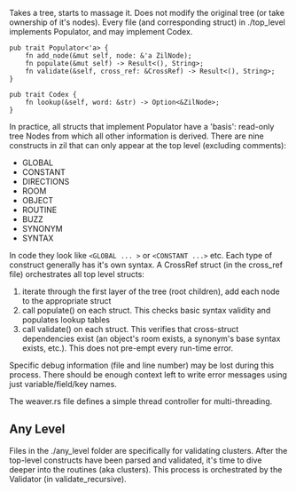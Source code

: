 Takes a tree, starts to massage it. Does not modify the original tree (or take ownership of it's nodes). Every file (and corresponding struct) in ./top_level implements Populator, and may implement Codex.

```
pub trait Populator<'a> {
    fn add_node(&mut self, node: &'a ZilNode);
    fn populate(&mut self) -> Result<(), String>;
    fn validate(&self, cross_ref: &CrossRef) -> Result<(), String>;
}

pub trait Codex {
    fn lookup(&self, word: &str) -> Option<&ZilNode>;
}
```

In practice, all structs that implement Populator have a 'basis': read-only tree Nodes from which all other information is derived. There are nine constructs in zil that can only appear at the top level (excluding comments):

- GLOBAL
- CONSTANT
- DIRECTIONS
- ROOM
- OBJECT
- ROUTINE
- BUZZ
- SYNONYM
- SYNTAX

In code they look like `<GLOBAL ... >` or `<CONSTANT ...>` etc. Each type of construct generally has it's own syntax. A CrossRef struct (in the cross_ref file) orchestrates all top level structs:

1. iterate through the first layer of the tree (root children), add each node to the appropriate struct
2. call populate() on each struct. This checks basic syntax validity and populates lookup tables
3. call validate() on each struct. This verifies that cross-struct dependencies exist (an object's room exists, a synonym's base syntax exists, etc.). This does not pre-empt every run-time error.

Specific debug information (file and line number) may be lost during this process. There should be enough context left to write error messages using just variable/field/key names.

The weaver.rs file defines a simple thread controller for multi-threading.

## Any Level

Files in the ./any_level folder are specifically for validating clusters. After the top-level constructs have been parsed and validated, it's time to dive deeper into the routines (aka clusters). This process is orchestrated by the Validator (in validate_recursive).
